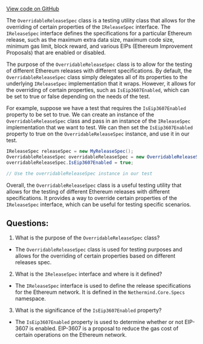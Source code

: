 [View code on GitHub](https://github.com/nethermindeth/nethermind/Nethermind.Specs.Test/OverridableReleaseSpec.cs)

The `OverridableReleaseSpec` class is a testing utility class that allows for the overriding of certain properties of the `IReleaseSpec` interface. The `IReleaseSpec` interface defines the specifications for a particular Ethereum release, such as the maximum extra data size, maximum code size, minimum gas limit, block reward, and various EIPs (Ethereum Improvement Proposals) that are enabled or disabled. 

The purpose of the `OverridableReleaseSpec` class is to allow for the testing of different Ethereum releases with different specifications. By default, the `OverridableReleaseSpec` class simply delegates all of its properties to the underlying `IReleaseSpec` implementation that it wraps. However, it allows for the overriding of certain properties, such as `IsEip3607Enabled`, which can be set to true or false depending on the needs of the test. 

For example, suppose we have a test that requires the `IsEip3607Enabled` property to be set to true. We can create an instance of the `OverridableReleaseSpec` class and pass in an instance of the `IReleaseSpec` implementation that we want to test. We can then set the `IsEip3607Enabled` property to true on the `OverridableReleaseSpec` instance, and use it in our test. 

```csharp
IReleaseSpec releaseSpec = new MyReleaseSpec();
OverridableReleaseSpec overridableReleaseSpec = new OverridableReleaseSpec(releaseSpec);
overridableReleaseSpec.IsEip3607Enabled = true;

// Use the overridableReleaseSpec instance in our test
```

Overall, the `OverridableReleaseSpec` class is a useful testing utility that allows for the testing of different Ethereum releases with different specifications. It provides a way to override certain properties of the `IReleaseSpec` interface, which can be useful for testing specific scenarios.
## Questions: 
 1. What is the purpose of the `OverridableReleaseSpec` class?
- The `OverridableReleaseSpec` class is used for testing purposes and allows for the overriding of certain properties based on different releases spec.

2. What is the `IReleaseSpec` interface and where is it defined?
- The `IReleaseSpec` interface is used to define the release specifications for the Ethereum network. It is defined in the `Nethermind.Core.Specs` namespace.

3. What is the significance of the `IsEip3607Enabled` property?
- The `IsEip3607Enabled` property is used to determine whether or not EIP-3607 is enabled. EIP-3607 is a proposal to reduce the gas cost of certain operations on the Ethereum network.